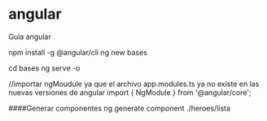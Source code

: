 # angular
Guia angular

npm install -g @angular/cli
ng new bases

cd bases
ng serve -o

//importar ngMoudule ya que el archivo app.modules.ts ya no existe en las nuevas versiones de angular
import { NgModule } from '@angular/core';

####Generar componentes
ng generate component ./heroes/lista